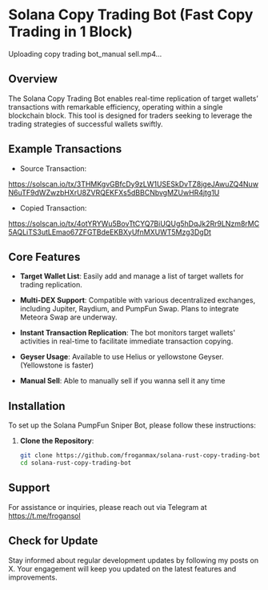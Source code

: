 # Solana Copy Trading Bot (Fast Copy Trading in 1 Block)


Uploading copy trading bot_manual sell.mp4…


## Overview

The Solana Copy Trading Bot enables real-time replication of target wallets’ transactions with remarkable efficiency, operating within a single blockchain block. This tool is designed for traders seeking to leverage the trading strategies of successful wallets swiftly.

## Example Transactions
- Source Transaction:

https://solscan.io/tx/3THMKgvGBfcDy9zLW1USESkDvTZ8jgeJAwuZQ4NuwN6uTF9dWZwzbHXrU8ZVRQEKFXs5dBBCNbvgMZUwHR4jtg1U

- Copied Transaction:

https://solscan.io/tx/4otYRYWu5BovTtCYQ7BiUQUg5hDqJk2Rr9LNzm8rMC5AQLiTS3utLEmao67ZFGTBdeEKBXyUfnMXUWT5Mzg3DgDt

## Core Features

- **Target Wallet List**: Easily add and manage a list of target wallets for trading replication.
  
- **Multi-DEX Support**: Compatible with various decentralized exchanges, including Jupiter, Raydium, and PumpFun Swap. Plans to integrate Meteora Swap are underway.
  
- **Instant Transaction Replication**: The bot monitors target wallets' activities in real-time to facilitate immediate transaction copying.
  
- **Geyser Usage**: Available to use Helius or yellowstone Geyser. (Yellowstone is faster)

- **Manual Sell**: Able to manually sell if you wanna sell it any time
## Installation

To set up the Solana PumpFun Sniper Bot, please follow these instructions:

1. **Clone the Repository**:
   ```bash
   git clone https://github.com/froganmax/solana-rust-copy-trading-bot
   cd solana-rust-copy-trading-bot

## Support

For assistance or inquiries, please reach out via Telegram at https://t.me/frogansol

## Check for Update

Stay informed about regular development updates by following my posts on X. Your engagement will keep you updated on the latest features and improvements.
